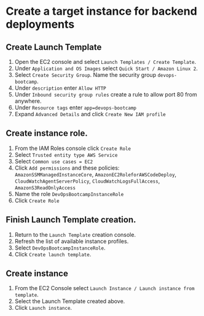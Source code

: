 # Create a target instance for backend deployments

## Create Launch Template
1. Open the EC2 console and select `Launch Templates / Create Template`.
2. Under `Application and OS Images` select `Quick Start / Amazon Linux 2`.
3. Select `Create Security Group`. Name the security group `devops-bootcamp`.
4. Under `description` enter `Allow HTTP`
5. Under `Inbound security group rules` create a rule to allow port 80 from anywhere. 
6. Under `Resource tags` enter `app=devops-bootcamp`
7. Expand `Advanced Details` and click `Create New IAM profile`

## Create instance role.
1. From the IAM Roles console click `Create Role`
2. Select `Trusted entity type AWS Service`
3. Select `Common use cases = EC2`
4. Click `Add permissions` and these policies: `AmazonSSMManagedInstanceCore`, `AmazonEC2RoleforAWSCodeDeploy`, `CloudWatchAgentServerPolicy`, `CloudWatchLogsFullAccess`, `AmazonS3ReadOnlyAccess`
5. Name the role `DevOpsBootcampInstanceRole`
6. Click `Create Role`

## Finish Launch Template creation.

1. Return to the `Launch Template` creation console.
2. Refresh the list of available instance profiles.
3. Select `DevOpsBootcampInstanceRole`.
4. Click `Create launch template`.

## Create instance
1. From the EC2 Console select `Launch Instance / Launch instance from template`.
2. Select the Launch Template created above.
3. Click `Launch instance`.
